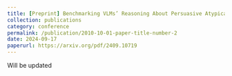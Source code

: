 ```yaml
---
title: [Preprint] Benchmarking VLMs’ Reasoning About Persuasive Atypical Images
collection: publications
category: conference
permalink: /publication/2010-10-01-paper-title-number-2
date: 2024-09-17
paperurl: https://arxiv.org/pdf/2409.10719
---
```


Will be updated
